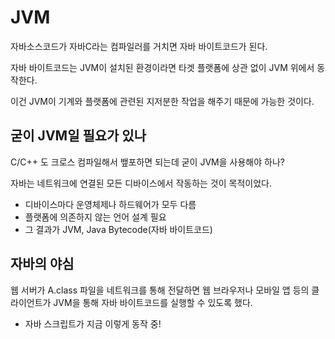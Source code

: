 # JVM

자바소스코드가 자바C라는 컴파일러를 거치면 자바 바이트코드가 된다.

자바 바이트코드는 JVM이 설치된 환경이라면 타겟 플랫폼에 상관 없이 JVM 위에서 동작한다.

이건 JVM이 기계와 플랫폼에 관련된 지저분한 작업을 해주기 때문에 가능한 것이다.

## 굳이 JVM일 필요가 있나

C/C++ 도 크로스 컴파일해서 뱊포하면 되는데 굳이 JVM을 사용해야 하나?

자바는 네트워크에 연결된 모든 디바이스에서 작동하는 것이 목적이었다.
- 디바이스마다 운영체제나 하드웨어가 모두 다름
- 플랫폼에 의존하지 않는 언어 설계 필요
- 그 결과가 JVM, Java Bytecode(자바 바이트코드)

## 자바의 야심

웹 서버가 A.class 파일을 네트워크를 통해 전달하면 웹 브라우저나 모바일 앱 등의 클라이언트가 JVM을 통해 자바 바이트코드를 실행할 수 있도록 했다.

- 자바 스크립트가 지금 이렇게 동작 중!

